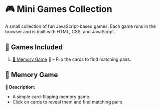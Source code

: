 # 🎮 Mini Games Collection

A small collection of fun JavaScript-based games. Each game runs in the browser and is built with HTML, CSS, and JavaScript.

## 🚀 Games Included
1. [🧩 Memory Game](#-memory-game) 🧠 – Flip the cards to find matching pairs.

## 🧩 Memory Game

**📍 Description:**  
- A simple card-flipping memory game.
- Click on cards to reveal them and find matching pairs.

